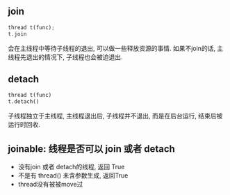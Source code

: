 ## join

```python
thread t(func);
t.join
```

会在主线程中等待子线程的退出, 可以做一些释放资源的事情. 如果不join的话, 主线程先退出的情况下, 子线程也会被迫退出.

## detach

```python
thread t(func)
t.detach()
```

子线程独立于主线程, 主线程退出后, 子线程并不退出, 而是在后台运行, 结束后被运行时回收.

## joinable: 线程是否可以 join 或者 detach

- 没有join 或者 detach的线程, 返回 True
- 不是有 thread() 未含参数生成, 返回True
- thread没有被被move过
